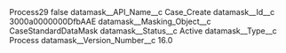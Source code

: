 <?xml version="1.0" encoding="UTF-8"?>
<CustomMetadata xmlns="http://soap.sforce.com/2006/04/metadata" xmlns:xsi="http://www.w3.org/2001/XMLSchema-instance" xmlns:xsd="http://www.w3.org/2001/XMLSchema">
    <label>Process29</label>
    <protected>false</protected>
    <values>
        <field>datamask__API_Name__c</field>
        <value xsi:type="xsd:string">Case_Create</value>
    </values>
    <values>
        <field>datamask__Id__c</field>
        <value xsi:type="xsd:string">3000a0000000DfbAAE</value>
    </values>
    <values>
        <field>datamask__Masking_Object__c</field>
        <value xsi:type="xsd:string">CaseStandardDataMask</value>
    </values>
    <values>
        <field>datamask__Status__c</field>
        <value xsi:type="xsd:string">Active</value>
    </values>
    <values>
        <field>datamask__Type__c</field>
        <value xsi:type="xsd:string">Process</value>
    </values>
    <values>
        <field>datamask__Version_Number__c</field>
        <value xsi:type="xsd:double">16.0</value>
    </values>
</CustomMetadata>
